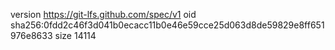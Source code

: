 version https://git-lfs.github.com/spec/v1
oid sha256:0fdd2c46f3d041b0ecacc11b0e46e59cce25d063d8de59829e8ff651976e8633
size 14114
